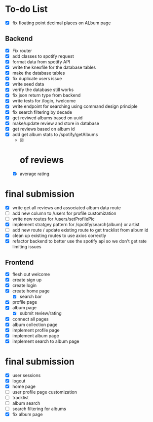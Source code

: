 # To-do List
- [x] fix floating point decimal places on ALbum page
## Backend
- [x] Fix router
- [x] add classes to spotify request 
- [x] format data from spotify API
- [x] write the knexfile for the database tables
- [x] make the database tables 
- [x] fix duplicate users issue
- [x] write seed data
- [x] verify the database still works
- [x] fix json return type from backend
- [x] write tests for /login, /welcome
- [x] write endpoint for searching using command design principle
- [x] fix search filtering by decade
- [x] get reviwed albums based on uuid
- [X] make/update review and store in database
- [x] get reviews based on album id
- [x] add get album stats to /spotify/getAlbums 
  - [x] # of reviews
  - [x] average rating
# final submission
- [x] write get all reviews and associated album data route
- [ ] add new column to /users for profile customization 
- [ ] write new routes for /users/setProfilePic
- [x] implement stratgey pattern for /spotify/search{album} or artist
- [ ] add new route / update existing route to get tracklist from album id
- [x] clean up existing routes to use axios correctly
- [x] refactor backend to better use the spotify api so we don't get rate limiting issues

## Frontend
- [x] flesh out welcome
- [x] create sign up
- [x] create login
- [x] create home page
  - [x] search bar
- [x] profile page
- [x] album page
  - [x] submit review/rating
- [x] connect all pages
- [x] album collection page
- [x] implement profile page
- [x] implement album page
- [x] implement search to album page
# final submission
- [x] user sessions
- [x] logout
- [x] home page
- [ ] user profile page customization
- [ ] tracklist
- [ ] album search
- [ ] search filtering for albums
- [x] fix album page
